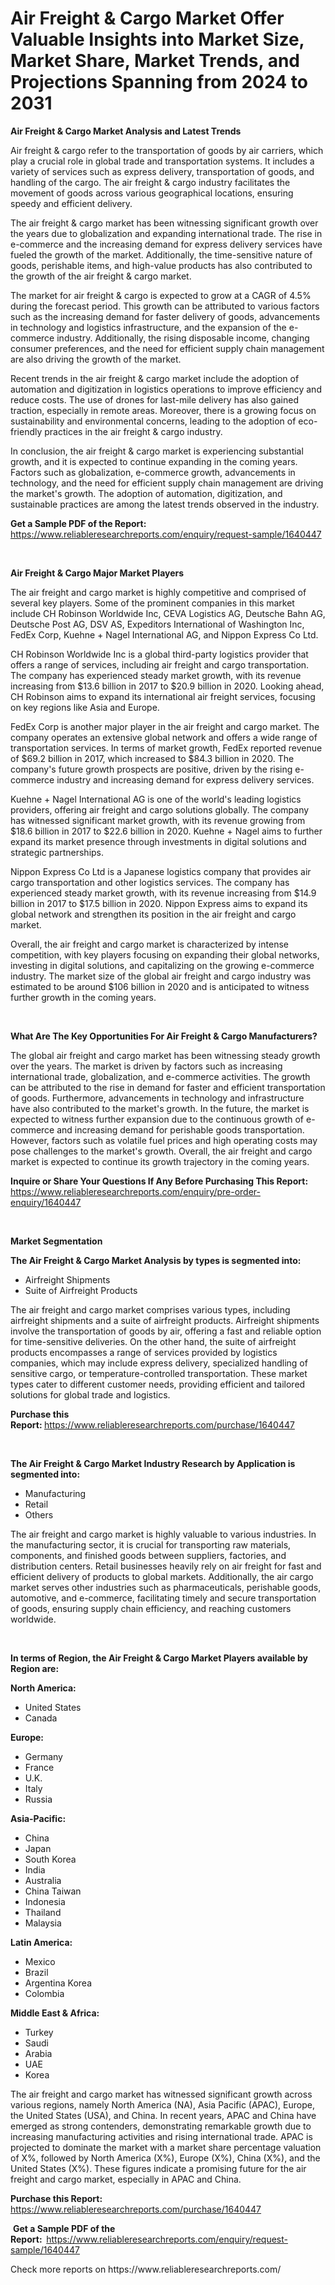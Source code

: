 <p><h1>Air Freight & Cargo Market Offer Valuable Insights into Market Size, Market Share, Market Trends, and Projections Spanning from 2024 to 2031</h1></p><p><strong>Air Freight & Cargo Market Analysis and Latest Trends</strong></p>
<p><p>Air freight & cargo refer to the transportation of goods by air carriers, which play a crucial role in global trade and transportation systems. It includes a variety of services such as express delivery, transportation of goods, and handling of the cargo. The air freight & cargo industry facilitates the movement of goods across various geographical locations, ensuring speedy and efficient delivery.</p><p>The air freight & cargo market has been witnessing significant growth over the years due to globalization and expanding international trade. The rise in e-commerce and the increasing demand for express delivery services have fueled the growth of the market. Additionally, the time-sensitive nature of goods, perishable items, and high-value products has also contributed to the growth of the air freight & cargo market.</p><p>The market for air freight & cargo is expected to grow at a CAGR of 4.5% during the forecast period. This growth can be attributed to various factors such as the increasing demand for faster delivery of goods, advancements in technology and logistics infrastructure, and the expansion of the e-commerce industry. Additionally, the rising disposable income, changing consumer preferences, and the need for efficient supply chain management are also driving the growth of the market.</p><p>Recent trends in the air freight & cargo market include the adoption of automation and digitization in logistics operations to improve efficiency and reduce costs. The use of drones for last-mile delivery has also gained traction, especially in remote areas. Moreover, there is a growing focus on sustainability and environmental concerns, leading to the adoption of eco-friendly practices in the air freight & cargo industry.</p><p>In conclusion, the air freight & cargo market is experiencing substantial growth, and it is expected to continue expanding in the coming years. Factors such as globalization, e-commerce growth, advancements in technology, and the need for efficient supply chain management are driving the market's growth. The adoption of automation, digitization, and sustainable practices are among the latest trends observed in the industry.</p></p>
<p><strong>Get a Sample PDF of the Report:&nbsp;</strong> <a href="https://www.reliableresearchreports.com/enquiry/request-sample/1640447">https://www.reliableresearchreports.com/enquiry/request-sample/1640447</a></p>
<p>&nbsp;</p>
<p><strong>Air Freight & Cargo Major Market Players</strong></p>
<p><p>The air freight and cargo market is highly competitive and comprised of several key players. Some of the prominent companies in this market include CH Robinson Worldwide Inc, CEVA Logistics AG, Deutsche Bahn AG, Deutsche Post AG, DSV AS, Expeditors International of Washington Inc, FedEx Corp, Kuehne + Nagel International AG, and Nippon Express Co Ltd.</p><p>CH Robinson Worldwide Inc is a global third-party logistics provider that offers a range of services, including air freight and cargo transportation. The company has experienced steady market growth, with its revenue increasing from $13.6 billion in 2017 to $20.9 billion in 2020. Looking ahead, CH Robinson aims to expand its international air freight services, focusing on key regions like Asia and Europe.</p><p>FedEx Corp is another major player in the air freight and cargo market. The company operates an extensive global network and offers a wide range of transportation services. In terms of market growth, FedEx reported revenue of $69.2 billion in 2017, which increased to $84.3 billion in 2020. The company's future growth prospects are positive, driven by the rising e-commerce industry and increasing demand for express delivery services.</p><p>Kuehne + Nagel International AG is one of the world's leading logistics providers, offering air freight and cargo solutions globally. The company has witnessed significant market growth, with its revenue growing from $18.6 billion in 2017 to $22.6 billion in 2020. Kuehne + Nagel aims to further expand its market presence through investments in digital solutions and strategic partnerships.</p><p>Nippon Express Co Ltd is a Japanese logistics company that provides air cargo transportation and other logistics services. The company has experienced steady market growth, with its revenue increasing from $14.9 billion in 2017 to $17.5 billion in 2020. Nippon Express aims to expand its global network and strengthen its position in the air freight and cargo market.</p><p>Overall, the air freight and cargo market is characterized by intense competition, with key players focusing on expanding their global networks, investing in digital solutions, and capitalizing on the growing e-commerce industry. The market size of the global air freight and cargo industry was estimated to be around $106 billion in 2020 and is anticipated to witness further growth in the coming years.</p></p>
<p>&nbsp;</p>
<p><strong>What Are The Key Opportunities For Air Freight & Cargo Manufacturers?</strong></p>
<p><p>The global air freight and cargo market has been witnessing steady growth over the years. The market is driven by factors such as increasing international trade, globalization, and e-commerce activities. The growth can be attributed to the rise in demand for faster and efficient transportation of goods. Furthermore, advancements in technology and infrastructure have also contributed to the market's growth. In the future, the market is expected to witness further expansion due to the continuous growth of e-commerce and increasing demand for perishable goods transportation. However, factors such as volatile fuel prices and high operating costs may pose challenges to the market's growth. Overall, the air freight and cargo market is expected to continue its growth trajectory in the coming years.</p></p>
<p><strong>Inquire or Share Your Questions If Any Before Purchasing This Report:</strong> <a href="https://www.reliableresearchreports.com/enquiry/pre-order-enquiry/1640447">https://www.reliableresearchreports.com/enquiry/pre-order-enquiry/1640447</a></p>
<p>&nbsp;</p>
<p><strong>Market Segmentation</strong></p>
<p><strong>The Air Freight & Cargo Market Analysis by types is segmented into:</strong></p>
<p><ul><li>Airfreight Shipments</li><li>Suite of Airfreight Products</li></ul></p>
<p><p>The air freight and cargo market comprises various types, including airfreight shipments and a suite of airfreight products. Airfreight shipments involve the transportation of goods by air, offering a fast and reliable option for time-sensitive deliveries. On the other hand, the suite of airfreight products encompasses a range of services provided by logistics companies, which may include express delivery, specialized handling of sensitive cargo, or temperature-controlled transportation. These market types cater to different customer needs, providing efficient and tailored solutions for global trade and logistics.</p></p>
<p><strong>Purchase this Report:&nbsp;</strong><a href="https://www.reliableresearchreports.com/purchase/1640447">https://www.reliableresearchreports.com/purchase/1640447</a></p>
<p>&nbsp;</p>
<p><strong>The Air Freight & Cargo Market Industry Research by Application is segmented into:</strong></p>
<p><ul><li>Manufacturing</li><li>Retail</li><li>Others</li></ul></p>
<p><p>The air freight and cargo market is highly valuable to various industries. In the manufacturing sector, it is crucial for transporting raw materials, components, and finished goods between suppliers, factories, and distribution centers. Retail businesses heavily rely on air freight for fast and efficient delivery of products to global markets. Additionally, the air cargo market serves other industries such as pharmaceuticals, perishable goods, automotive, and e-commerce, facilitating timely and secure transportation of goods, ensuring supply chain efficiency, and reaching customers worldwide.</p></p>
<p>&nbsp;</p>
<p><strong>In terms of Region, the Air Freight & Cargo Market Players available by Region are:</strong></p>
<p>
    <p> <strong> North America: </strong>
        <ul>
            <li>United States</li>
            <li>Canada</li>
        </ul>
        </p> 
    <p> <strong> Europe: </strong>
        <ul>
            <li>Germany</li>
            <li>France</li>
            <li>U.K.</li>
            <li>Italy</li>
            <li>Russia</li>
        </ul>
        </p> 
    <p> <strong> Asia-Pacific: </strong>
        <ul>
            <li>China</li>
            <li>Japan</li>
            <li>South Korea</li>
            <li>India</li>
            <li>Australia</li>
            <li>China Taiwan</li>
            <li>Indonesia</li>
            <li>Thailand</li>
            <li>Malaysia</li>
        </ul>
        </p> 
    <p> <strong> Latin America: </strong>
        <ul>
            <li>Mexico</li>
            <li>Brazil</li>
            <li>Argentina Korea</li>
            <li>Colombia</li>
        </ul>
        </p> 
    <p> <strong> Middle East & Africa: </strong>
        <ul>
            <li>Turkey</li>
            <li>Saudi</li>
            <li>Arabia</li>
            <li>UAE</li>
            <li>Korea</li>
        </ul>
    </p>
    </p>
<p><p>The air freight and cargo market has witnessed significant growth across various regions, namely North America (NA), Asia Pacific (APAC), Europe, the United States (USA), and China. In recent years, APAC and China have emerged as strong contenders, demonstrating remarkable growth due to increasing manufacturing activities and rising international trade. APAC is projected to dominate the market with a market share percentage valuation of X%, followed by North America (X%), Europe (X%), China (X%), and the United States (X%). These figures indicate a promising future for the air freight and cargo market, especially in APAC and China.</p></p>
<p><strong>Purchase this Report: </strong><a href="https://www.reliableresearchreports.com/purchase/1640447">https://www.reliableresearchreports.com/purchase/1640447</a></p>
<p>&nbsp;<strong>Get a Sample PDF of the Report:&nbsp;&nbsp;</strong><a href="https://www.reliableresearchreports.com/enquiry/request-sample/1640447">https://www.reliableresearchreports.com/enquiry/request-sample/1640447</a></p>
<p><strong></strong></p>
<p>Check more reports on https://www.reliableresearchreports.com/</p>